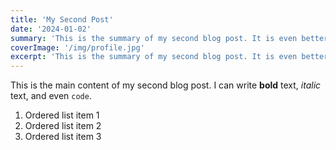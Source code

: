 ```yaml
---
title: 'My Second Post'
date: '2024-01-02'
summary: 'This is the summary of my second blog post. It is even better than the first one.'
coverImage: '/img/profile.jpg'
excerpt: 'This is the summary of my second blog post. It is even better than the first one.'
---
```


This is the main content of my second blog post. I can write **bold** text, *italic* text, and even `code`.

1.  Ordered list item 1
2.  Ordered list item 2
3.  Ordered list item 3 